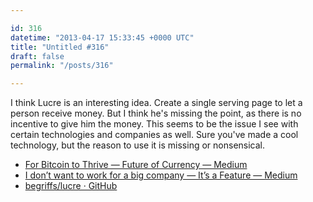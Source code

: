 ```yaml
---

id: 316
datetime: "2013-04-17 15:33:45 +0000 UTC"
title: "Untitled #316"
draft: false
permalink: "/posts/316"

---
```


I think Lucre is an interesting idea. Create a single serving page to let a person receive money. But I think he's missing the point, as there is no incentive to give him the money. This seems to be the issue I see with certain technologies and companies as well. Sure you've made a cool technology, but the reason to use it is missing or nonsensical. 

 
 * [For Bitcoin to Thrive — Future of Currency — Medium](https://medium.com/future-of-currency/72ed8eb5661)
 * [I don’t want to work for a big company — It’s a Feature — Medium](https://medium.com/its-a-feature/210271099d03)
 * [begriffs/lucre · GitHub](https://github.com/begriffs/lucre)


